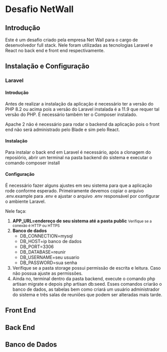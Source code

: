 <p></p>
<h1>Desafio NetWall</h1>
<h2>Introdução</h2>
<p>Este é um desafio criado pela empresa Net Wall para o cargo de desenvolvedor full stack. Nele foram utilizadas as tecnologias Laravel e React no back end e front end respectivamente.</p>


<h2>Instalação e Configuração</h2>
<h3>Laravel</h3>
<h4>Introdução</h4>
<p>Antes de realizar a instalação da aplicação é necessário ter a versão do PHP 8.2 ou acima pois a versão do Laravel instalada é a 11.9 que requer tal versão do PHP. É necessário também ter o Composer instalado.</p>
<p>Apache 2 não é necessário para rodar o backend da aplicação pois o front end não será administrado pelo Blade e sim pelo React.</p>
<h4>Instalação</h4>
<p>Para instalar o back end em Laravel é necessário, após a clonagem do reposiório, abrir um terminal na pasta backend do sistema e executar o 
comando composer install</p>
<h4>Configuração</h4>
<p>É necessário fazer alguns ajustes em seu sistema para que a aplicação rode conforme esperado. Primeiramente devemos copiar o arquivo .env.example para .env e ajustar o arquivo .env responsável por configurar o ambiente Laravel.</p>
<p>Nele faça: </p>
<ol>
   <li>
      <b>APP_URL=endereço de seu sistema até a pasta public</b>
      <small>Verifique se a conexão é HTTP ou HTTPS</small>
   </li>
   <li>
      <b>Banco de dados</b>
      <ul>
         <li>DB_CONNECTION=mysql</li>
         <li>DB_HOST=ip banco de dados</li>
         <li>DB_PORT=3306</li>
         <li>DB_DATABASE=reunir</li>
         <li>DB_USERNAME=seu usuario</li>
         <li>DB_PASSWORD=sua senha</li>
      </ul>
   </li>
   <li>Verifique se a pasta storage possui permissão de escrita e leitura. Caso não possua ajuste as permissões.</li>
   <li>
      Ainda no, terminal dentro da pasta backend, execute o comando php artisan migrate e depois php artisan db:seed. Esses comandos criarão o banco de dados, as tabelas bem como criará um usuário administrador do sistema e três salas de reuniões que podem ser alteradas mais tarde.
   </li>
</ol>

<h2>Front End</h2>

<h2>Back End</h2>

<h2>Banco de Dados</h2>